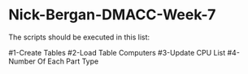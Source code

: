 # Nick-Bergan-DMACC-Week-7

The scripts should be executed in this list:

#1-Create Tables
#2-Load Table Computers
#3-Update CPU List
#4-Number Of Each Part Type
